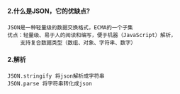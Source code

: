 #### 2.什么是JSON，它的优缺点?
    JSON是一种轻量级的数据交换格式，ECMA的一个子集
    优点：轻量级、易于人的阅读和编写，便于机器（JavaScript）解析，
        支持复合数据类型（数组、对象、字符串、数字）
#### 2.解析
    JSON.stringify 将json解析成字符串
    JSON.parse 将字符串转化成json
